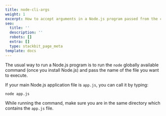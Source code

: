 ```yaml
---
title: node-cli-args
weight: 1
excerpt: How to accept arguments in a Node.js program passed from the command line
seo:
  title: ''
  description: ''
  robots: []
  extra: []
  type: stackbit_page_meta
template: docs
---
```


The usual way to run a Node.js program is to run the `node` globally available command (once you install Node.js) and pass the name of the file you want to execute.

If your main Node.js application file is `app.js`, you can call it by typing:

```bash
node app.js
```

While running the command, make sure you are in the same directory which contains the `app.js` file.
